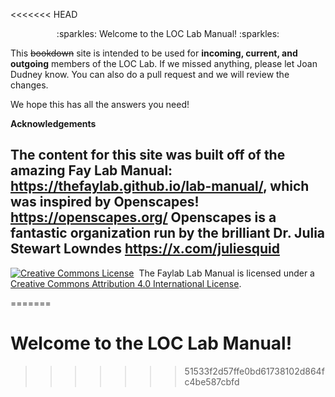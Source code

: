 <<<<<<< HEAD
<p align="center"> 
   :sparkles: Welcome to the LOC Lab Manual! :sparkles: 
</p>


This ~~bookdown~~ site is intended to be used for **incoming, current, and outgoing** members of the LOC Lab. If we missed anything, please let Joan Dudney know. You can also do a pull request and we will review the changes. 

We hope this has all the answers you need!

**Acknowledgements**

The content for this site was built off of the amazing Fay Lab Manual: https://thefaylab.github.io/lab-manual/, which was inspired by Openscapes! https://openscapes.org/ Openscapes is a fantastic organization run by the brilliant Dr. Julia Stewart Lowndes https://x.com/juliesquid
---

<a rel='license' href='http://creativecommons.org/licenses/by/4.0/'><img alt='Creative Commons License' style='border-width:0' src='https://i.creativecommons.org/l/by/4.0/88x31.png' /></a>&nbsp;&nbsp;The Faylab Lab Manual is licensed under a <a rel='license' href='http://creativecommons.org/licenses/by/4.0/'>Creative Commons Attribution 4.0 International License</a>.


=======
# Welcome to the LOC Lab Manual!
>>>>>>> 51533f2d57ffe0bd61738102d864fc4be587cbfd
